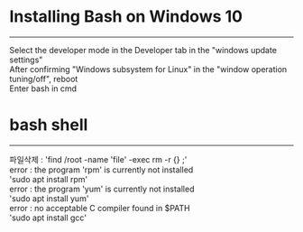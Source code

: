 # Installing Bash on Windows 10  
***  
Select the developer mode in the Developer tab in the "windows update settings"  
After confirming "Windows subsystem for Linux" in the "window operation tuning/off", reboot  
Enter bash in cmd  
# bash shell  
***
파일삭제 : 'find /root -name 'file' -exec rm -r {} \;'  
error : the program 'rpm' is currently not installed  
'sudo apt install rpm'  
error : the program 'yum' is currently not installed  
'sudo apt install yum'  
error : no acceptable C compiler found in $PATH  
'sudo apt install gcc'  

